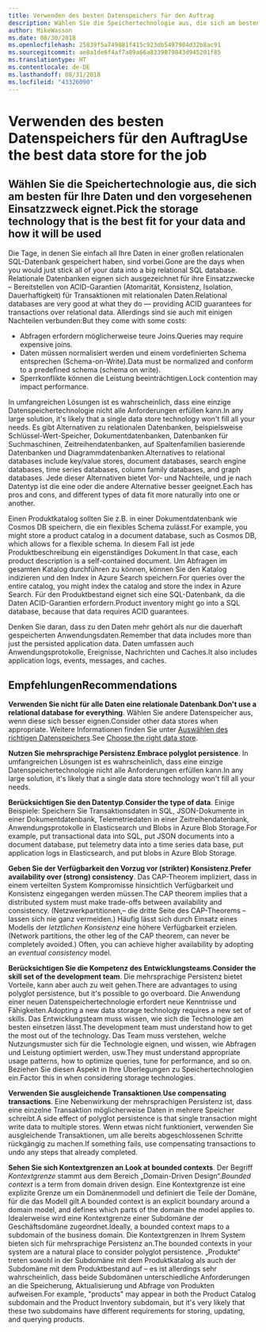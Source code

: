 ```yaml
---
title: Verwenden des besten Datenspeichers für den Auftrag
description: Wählen Sie die Speichertechnologie aus, die sich am besten für Ihre Daten und den vorgesehenen Einsatzzweck eignet.
author: MikeWasson
ms.date: 08/30/2018
ms.openlocfilehash: 25839f5a749881f415c923db5497984d32b8ac91
ms.sourcegitcommit: ae8a1de6f4af7a89a66a8339879843d945201f85
ms.translationtype: HT
ms.contentlocale: de-DE
ms.lasthandoff: 08/31/2018
ms.locfileid: "43326090"
---
```

# <a name="use-the-best-data-store-for-the-job"></a><span data-ttu-id="2a949-103">Verwenden des besten Datenspeichers für den Auftrag</span><span class="sxs-lookup"><span data-stu-id="2a949-103">Use the best data store for the job</span></span>

## <a name="pick-the-storage-technology-that-is-the-best-fit-for-your-data-and-how-it-will-be-used"></a><span data-ttu-id="2a949-104">Wählen Sie die Speichertechnologie aus, die sich am besten für Ihre Daten und den vorgesehenen Einsatzzweck eignet.</span><span class="sxs-lookup"><span data-stu-id="2a949-104">Pick the storage technology that is the best fit for your data and how it will be used</span></span>

<span data-ttu-id="2a949-105">Die Tage, in denen Sie einfach all Ihre Daten in einer großen relationalen SQL-Datenbank gespeichert haben, sind vorbei.</span><span class="sxs-lookup"><span data-stu-id="2a949-105">Gone are the days when you would just stick all of your data into a big relational SQL database.</span></span> <span data-ttu-id="2a949-106">Relationale Datenbanken eignen sich ausgezeichnet für ihre Einsatzzwecke – Bereitstellen von ACID-Garantien (Atomarität, Konsistenz, Isolation, Dauerhaftigkeit) für Transaktionen mit relationalen Daten.</span><span class="sxs-lookup"><span data-stu-id="2a949-106">Relational databases are very good at what they do &mdash; providing ACID guarantees for transactions over relational data.</span></span> <span data-ttu-id="2a949-107">Allerdings sind sie auch mit einigen Nachteilen verbunden:</span><span class="sxs-lookup"><span data-stu-id="2a949-107">But they come with some costs:</span></span>

- <span data-ttu-id="2a949-108">Abfragen erfordern möglicherweise teure Joins.</span><span class="sxs-lookup"><span data-stu-id="2a949-108">Queries may require expensive joins.</span></span>
- <span data-ttu-id="2a949-109">Daten müssen normalisiert werden und einem vordefinierten Schema entsprechen (Schema-on-Write).</span><span class="sxs-lookup"><span data-stu-id="2a949-109">Data must be normalized and conform to a predefined schema (schema on write).</span></span>
- <span data-ttu-id="2a949-110">Sperrkonflikte können die Leistung beeinträchtigen.</span><span class="sxs-lookup"><span data-stu-id="2a949-110">Lock contention may impact performance.</span></span>

<span data-ttu-id="2a949-111">In umfangreichen Lösungen ist es wahrscheinlich, dass eine einzige Datenspeichertechnologie nicht alle Anforderungen erfüllen kann.</span><span class="sxs-lookup"><span data-stu-id="2a949-111">In any large solution, it's likely that a single data store technology won't fill all your needs.</span></span> <span data-ttu-id="2a949-112">Es gibt Alternativen zu relationalen Datenbanken, beispielsweise Schlüssel-Wert-Speicher, Dokumentdatenbanken, Datenbanken für Suchmaschinen, Zeitreihendatenbanken, auf Spaltenfamilien basierende Datenbanken und Diagrammdatenbanken.</span><span class="sxs-lookup"><span data-stu-id="2a949-112">Alternatives to relational databases include key/value stores, document databases, search engine databases, time series databases, column family databases, and graph databases.</span></span> <span data-ttu-id="2a949-113">Jede dieser Alternativen bietet Vor- und Nachteile, und je nach Datentyp ist die eine oder die andere Alternative besser geeignet.</span><span class="sxs-lookup"><span data-stu-id="2a949-113">Each has pros and cons, and different types of data fit more naturally into one or another.</span></span> 

<span data-ttu-id="2a949-114">Einen Produktkatalog sollten Sie z.B. in einer Dokumentdatenbank wie Cosmos DB speichern, die ein flexibles Schema zulässt.</span><span class="sxs-lookup"><span data-stu-id="2a949-114">For example, you might store a product catalog in a document database, such as Cosmos DB, which allows for a flexible schema.</span></span> <span data-ttu-id="2a949-115">In diesem Fall ist jede Produktbeschreibung ein eigenständiges Dokument.</span><span class="sxs-lookup"><span data-stu-id="2a949-115">In that case, each product description is a self-contained document.</span></span> <span data-ttu-id="2a949-116">Um Abfragen im gesamten Katalog durchführen zu können, können Sie den Katalog indizieren und den Index in Azure Search speichern.</span><span class="sxs-lookup"><span data-stu-id="2a949-116">For queries over the entire catalog, you might index the catalog and store the index in Azure Search.</span></span> <span data-ttu-id="2a949-117">Für den Produktbestand eignet sich eine SQL-Datenbank, da die Daten ACID-Garantien erfordern.</span><span class="sxs-lookup"><span data-stu-id="2a949-117">Product inventory might go into a SQL database, because that data requires ACID guarantees.</span></span>

<span data-ttu-id="2a949-118">Denken Sie daran, dass zu den Daten mehr gehört als nur die dauerhaft gespeicherten Anwendungsdaten.</span><span class="sxs-lookup"><span data-stu-id="2a949-118">Remember that data includes more than just the persisted application data.</span></span> <span data-ttu-id="2a949-119">Daten umfassen auch Anwendungsprotokolle, Ereignisse, Nachrichten und Caches.</span><span class="sxs-lookup"><span data-stu-id="2a949-119">It also includes application logs, events, messages, and caches.</span></span>

## <a name="recommendations"></a><span data-ttu-id="2a949-120">Empfehlungen</span><span class="sxs-lookup"><span data-stu-id="2a949-120">Recommendations</span></span>

<span data-ttu-id="2a949-121">**Verwenden Sie nicht für alle Daten eine relationale Datenbank**.</span><span class="sxs-lookup"><span data-stu-id="2a949-121">**Don't use a relational database for everything**.</span></span> <span data-ttu-id="2a949-122">Wählen Sie andere Datenspeicher aus, wenn diese sich besser eignen.</span><span class="sxs-lookup"><span data-stu-id="2a949-122">Consider other data stores when appropriate.</span></span> <span data-ttu-id="2a949-123">Weitere Informationen finden Sie unter [Auswählen des richtigen Datenspeichers][data-store-overview].</span><span class="sxs-lookup"><span data-stu-id="2a949-123">See [Choose the right data store][data-store-overview].</span></span>

<span data-ttu-id="2a949-124">**Nutzen Sie mehrsprachige Persistenz**.</span><span class="sxs-lookup"><span data-stu-id="2a949-124">**Embrace polyglot persistence**.</span></span> <span data-ttu-id="2a949-125">In umfangreichen Lösungen ist es wahrscheinlich, dass eine einzige Datenspeichertechnologie nicht alle Anforderungen erfüllen kann.</span><span class="sxs-lookup"><span data-stu-id="2a949-125">In any large solution, it's likely that a single data store technology won't fill all your needs.</span></span> 

<span data-ttu-id="2a949-126">**Berücksichtigen Sie den Datentyp**.</span><span class="sxs-lookup"><span data-stu-id="2a949-126">**Consider the type of data**.</span></span> <span data-ttu-id="2a949-127">Einige Beispiele: Speichern Sie Transaktionsdaten in SQL, JSON-Dokumente in einer Dokumentdatenbank, Telemetriedaten in einer Zeitreihendatenbank, Anwendungsprotokolle in Elasticsearch und Blobs in Azure Blob Storage.</span><span class="sxs-lookup"><span data-stu-id="2a949-127">For example, put transactional data into SQL, put JSON documents into a document database, put telemetry data into a time series data base, put application logs in Elasticsearch, and put blobs in Azure Blob Storage.</span></span>

<span data-ttu-id="2a949-128">**Geben Sie der Verfügbarkeit den Vorzug vor (strikter) Konsistenz**.</span><span class="sxs-lookup"><span data-stu-id="2a949-128">**Prefer availability over (strong) consistency**.</span></span> <span data-ttu-id="2a949-129">Das CAP-Theorem impliziert, dass in einem verteilten System Kompromisse hinsichtlich Verfügbarkeit und Konsistenz eingegangen werden müssen.</span><span class="sxs-lookup"><span data-stu-id="2a949-129">The CAP theorem implies that a distributed system must make trade-offs between availability and consistency.</span></span> <span data-ttu-id="2a949-130">(Netzwerkpartitionen,– die dritte Seite des CAP-Theorems – lassen sich nie ganz vermeiden.) Häufig lässt sich durch Einsatz eines Modells der *letztlichen Konsistenz* eine höhere Verfügbarkeit erzielen.</span><span class="sxs-lookup"><span data-stu-id="2a949-130">(Network partitions, the other leg of the CAP theorem, can never be completely avoided.) Often, you can achieve higher availability by adopting an *eventual consistency* model.</span></span> 

<span data-ttu-id="2a949-131">**Berücksichtigen Sie die Kompetenz des Entwicklungsteams**.</span><span class="sxs-lookup"><span data-stu-id="2a949-131">**Consider the skill set of the development team**.</span></span> <span data-ttu-id="2a949-132">Die mehrsprachige Persistenz bietet Vorteile, kann aber auch zu weit gehen.</span><span class="sxs-lookup"><span data-stu-id="2a949-132">There are advantages to using polyglot persistence, but it's possible to go overboard.</span></span> <span data-ttu-id="2a949-133">Die Anwendung einer neuen Datenspeichertechnologie erfordert neue Kenntnisse und Fähigkeiten.</span><span class="sxs-lookup"><span data-stu-id="2a949-133">Adopting a new data storage technology requires a new set of skills.</span></span> <span data-ttu-id="2a949-134">Das Entwicklungsteam muss wissen, wie sich die Technologie am besten einsetzen lässt.</span><span class="sxs-lookup"><span data-stu-id="2a949-134">The development team must understand how to get the most out of the technology.</span></span> <span data-ttu-id="2a949-135">Das Team muss verstehen, welche Nutzungsmuster sich für die Technologie eignen, und wissen, wie Abfragen und Leistung optimiert werden, usw.</span><span class="sxs-lookup"><span data-stu-id="2a949-135">They must understand appropriate usage patterns, how to optimize queries, tune for performance, and so on.</span></span> <span data-ttu-id="2a949-136">Beziehen Sie diesen Aspekt in Ihre Überlegungen zu Speichertechnologien ein.</span><span class="sxs-lookup"><span data-stu-id="2a949-136">Factor this in when considering storage technologies.</span></span> 

<span data-ttu-id="2a949-137">**Verwenden Sie ausgleichende Transaktionen**.</span><span class="sxs-lookup"><span data-stu-id="2a949-137">**Use compensating transactions**.</span></span> <span data-ttu-id="2a949-138">Eine Nebenwirkung der mehrsprachigen Persistenz ist, dass eine einzelne Transaktion möglicherweise Daten in mehrere Speicher schreibt.</span><span class="sxs-lookup"><span data-stu-id="2a949-138">A side effect of polyglot persistence is that single transaction might write data to multiple stores.</span></span> <span data-ttu-id="2a949-139">Wenn etwas nicht funktioniert, verwenden Sie ausgleichende Transaktionen, um alle bereits abgeschlossenen Schritte rückgängig zu machen.</span><span class="sxs-lookup"><span data-stu-id="2a949-139">If something fails, use compensating transactions to undo any steps that already completed.</span></span>

<span data-ttu-id="2a949-140">**Sehen Sie sich Kontextgrenzen an**.</span><span class="sxs-lookup"><span data-stu-id="2a949-140">**Look at bounded contexts**.</span></span> <span data-ttu-id="2a949-141">Der Begriff *Kontextgrenze* stammt aus dem Bereich „Domain-Driven Design“.</span><span class="sxs-lookup"><span data-stu-id="2a949-141">*Bounded context* is a term from domain driven design.</span></span> <span data-ttu-id="2a949-142">Eine Kontextgrenze ist eine explizite Grenze um ein Domänenmodell und definiert die Teile der Domäne, für die das Modell gilt.</span><span class="sxs-lookup"><span data-stu-id="2a949-142">A bounded context is an explicit boundary around a domain model, and defines which parts of the domain the model applies to.</span></span> <span data-ttu-id="2a949-143">Idealerweise wird eine Kontextgrenze einer Subdomäne der Geschäftsdomäne zugeordnet.</span><span class="sxs-lookup"><span data-stu-id="2a949-143">Ideally, a bounded context maps to a subdomain of the business domain.</span></span> <span data-ttu-id="2a949-144">Die Kontextgrenzen in Ihrem System bieten sich für mehrsprachige Persistenz an.</span><span class="sxs-lookup"><span data-stu-id="2a949-144">The bounded contexts in your system are a natural place to consider polyglot persistence.</span></span> <span data-ttu-id="2a949-145">„Produkte“ treten sowohl in der Subdomäne mit dem Produktkatalog als auch der Subdomäne mit dem Produktbestand auf – es ist allerdings sehr wahrscheinlich, dass beide Subdomänen unterschiedliche Anforderungen an die Speicherung, Aktualisierung und Abfrage von Produkten aufweisen.</span><span class="sxs-lookup"><span data-stu-id="2a949-145">For example, "products" may appear in both the Product Catalog subdomain and the Product Inventory subdomain, but it's very likely that these two subdomains have different requirements for storing, updating, and querying products.</span></span>

[data-store-overview]: ../technology-choices/data-store-overview.md